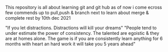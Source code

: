 
This repository is all about learning git and git hub 
as of now i come ecross few commends up to pull,push & branch
next to learn about merge & complete rest by 10th dec 2021

"If you let distractions. Distractions will kill your dreams"
"People tend to under estimate the power of consistency. The talented are egoistic & they are at homes alone. The game is if you are consistently learn anything for 6 months with heart an hard work it will take you 5 years ahead"


